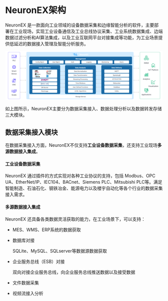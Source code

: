 # NeuronEX架构

NeuronEX 是一款面向工业领域的设备数据采集和边缘智能分析的软件，主要部署在工业现场，实现工业设备通信及工业总线协议采集、工业系统数据集成、边端数据过滤分析和AI算法集成，以及工业互联网平台对接集成等功能，为工业场景提供低延迟的数据接入管理及智能分析服务。

<img src="./_assets/architect.png" alt="架构" style="zoom:100%;" />

如上图所示，NeuronEX主要分为数据采集接入、数据处理分析以及数据转发存储三大模块。

## 数据采集接入模块

在数据采集接入方面，NeuronEX不仅支持**工业设备数据采集**，还支持工业现场**多源数据接入集成**。

#### 工业设备数据采集

NeuronEX 通过插件的方式实现对各种工业协议的支持，包括 Modbus、OPC UA、EtherNet/IP、IEC104、BACnet、Siemens PLC、Mitsubishi PLC等。满足智能制造、石油石化、钢铁冶金、能源电力以及楼宇自动化等各个行业的数据采集接入需求。

#### 多源数据接入集成
NeuronEX 还具备各类数据灵活获取的能力，在工业场景下，可以支持：

- MES、WMS、ERP系统的数据获取

- 数据库对接

    SQLite、MySQL、SQLserver等数据源数据获取

- 企业服务总线（ESB）对接

    双向对接企业服务总线，向企业服务总线推送数据以及接受数据

- 文件数据采集

- 视频流接入分析